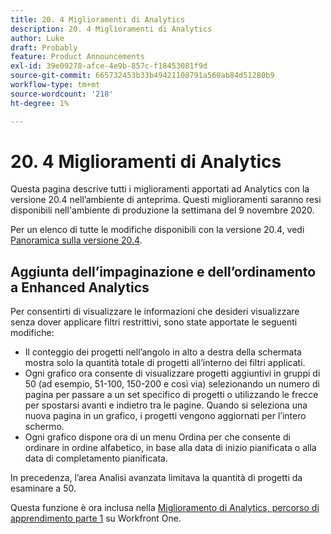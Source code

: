 ```yaml
---
title: 20. 4 Miglioramenti di Analytics
description: 20. 4 Miglioramenti di Analytics
author: Luke
draft: Probably
feature: Product Announcements
exl-id: 39e09278-afce-4e9b-857c-f18453081f9d
source-git-commit: 665732453b33b49421108791a560ab84d51280b9
workflow-type: tm+mt
source-wordcount: '218'
ht-degree: 1%

---
```


# 20. 4 Miglioramenti di Analytics

Questa pagina descrive tutti i miglioramenti apportati ad Analytics con la versione 20.4 nell’ambiente di anteprima. Questi miglioramenti saranno resi disponibili nell&#39;ambiente di produzione la settimana del 9 novembre 2020.

Per un elenco di tutte le modifiche disponibili con la versione 20.4, vedi [Panoramica sulla versione 20.4](../../../product-announcements/product-releases/20.4-release-activity/20-4-release-overview.md).

## Aggiunta dell’impaginazione e dell’ordinamento a Enhanced Analytics

Per consentirti di visualizzare le informazioni che desideri visualizzare senza dover applicare filtri restrittivi, sono state apportate le seguenti modifiche:

* Il conteggio dei progetti nell’angolo in alto a destra della schermata mostra solo la quantità totale di progetti all’interno dei filtri applicati.
* Ogni grafico ora consente di visualizzare progetti aggiuntivi in gruppi di 50 (ad esempio, 51-100, 150-200 e così via) selezionando un numero di pagina per passare a un set specifico di progetti o utilizzando le frecce per spostarsi avanti e indietro tra le pagine. Quando si seleziona una nuova pagina in un grafico, i progetti vengono aggiornati per l’intero schermo.
* Ogni grafico dispone ora di un menu Ordina per che consente di ordinare in ordine alfabetico, in base alla data di inizio pianificata o alla data di completamento pianificata.

In precedenza, l’area Analisi avanzata limitava la quantità di progetti da esaminare a 50.

Questa funzione è ora inclusa nella [Miglioramento di Analytics, percorso di apprendimento parte 1](https://one.workfront.com/s/learningpath2/enhanced-analytics-part-1-overview-20Y0z000000bmgOEAQ) su Workfront One.

